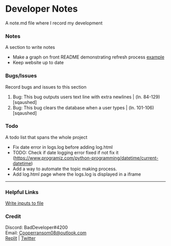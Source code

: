 <!-- https://www.w3schools.io/file/markdown-cheatsheet/ -->
<!-- https://www.codewithharry.com/blogpost/cpp-cheatsheet/ -->

# Developer Notes
A note.md file where I record my development

### Notes
A section to write notes

* Make a graph on front README demonstrating refresh process [example](https://github.com/ZeroMemoryEx/U-Boat/edit/master/README.md)
* Keep website up to date

### Bugs/Issues
Record bugs and issues to this section

1. Bug: This bug outputs users text line with extra newlines | (ln. 84-129) [sqaushed]
2. Bug: This bug clears the database when a user types | (ln. 101-106) [sqaushed] 

### Todo
A todo list that spans the whole project

* Fix date error in logs.log before adding log.html
* TODO: Check if date logging error fixed if not fix it (https://www.programiz.com/python-programming/datetime/current-datetime)
* Add a way to automate the topic making process.
* Add log.html page where the logs.log is displayed in a iframe

--------------------------------------------------
### Helpful Links
[Write inputs to file](https://stackoverflow.com/questions/3277503/how-to-read-a-file-line-by-line-into-a-list)  

### Credit
Discord: BadDeveloper#4200  
Email: Cooperransom08@outlook.com  
[Replit](https://replit.com/@cozi08) | [Twitter](https://twitter.com/ransom_cooper)
